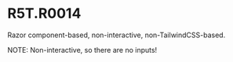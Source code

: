 # R5T.R0014
Razor component-based, non-interactive, non-TailwindCSS-based.

NOTE: Non-interactive, so there are no inputs!
